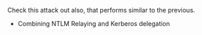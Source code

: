 
Check this attack out also, that performs similar to the previous.
- Combining NTLM Relaying and Kerberos delegation
